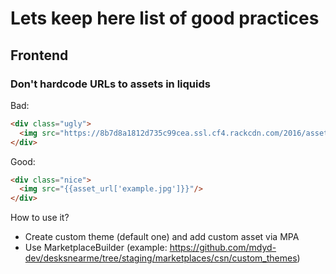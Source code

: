 # Lets keep here list of good practices

## Frontend

### Don't hardcode URLs to assets in liquids

Bad:
```html
<div class="ugly">
  <img src="https://8b7d8a1812d735c99cea.ssl.cf4.rackcdn.com/2016/assets/images/testimonials/example.jpg"/>
</div>
```

Good:
```html
<div class="nice">
  <img src="{{asset_url['example.jpg']}}"/>
</div>
```

How to use it?
  - Create custom theme (default one) and add custom asset via MPA
  - Use MarketplaceBuilder (example: https://github.com/mdyd-dev/desksnearme/tree/staging/marketplaces/csn/custom_themes)
